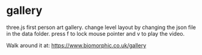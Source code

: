 # gallery

three.js first person art gallery.
change level layout by changing the json file in the data folder.
press f to lock mouse pointer and v to play the video.

Walk around it at:
https://www.biomorphic.co.uk/gallery
